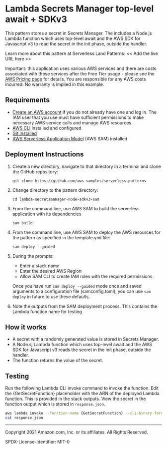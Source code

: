 # Lambda Secrets Manager top-level await + SDKv3

This pattern stores a secret in Secrets Manager. The includes a Node.js Lambda function which uses top-level await and the AWS SDK for Javascript v3 to read the secret in the init phase, outside the handler.

Learn more about this pattern at Serverless Land Patterns: << Add the live URL here >>

Important: this application uses various AWS services and there are costs associated with these services after the Free Tier usage - please see the [AWS Pricing page](https://aws.amazon.com/pricing/) for details. You are responsible for any AWS costs incurred. No warranty is implied in this example.

## Requirements

* [Create an AWS account](https://portal.aws.amazon.com/gp/aws/developer/registration/index.html) if you do not already have one and log in. The IAM user that you use must have sufficient permissions to make necessary AWS service calls and manage AWS resources.
* [AWS CLI](https://docs.aws.amazon.com/cli/latest/userguide/install-cliv2.html) installed and configured
* [Git Installed](https://git-scm.com/book/en/v2/Getting-Started-Installing-Git)
* [AWS Serverless Application Model](https://docs.aws.amazon.com/serverless-application-model/latest/developerguide/serverless-sam-cli-install.html) (AWS SAM) installed

## Deployment Instructions

1. Create a new directory, navigate to that directory in a terminal and clone the GitHub repository:
    ``` 
    git clone https://github.com/aws-samples/serverless-patterns
    ```
1. Change directory to the pattern directory:
    ```
    cd lambda-secretsmanager-node-sdkv3-sam
    ```
1. From the command line, use AWS SAM to build the serverless application with its dependencies
    ```
    sam build
    ```
1. From the command line, use AWS SAM to deploy the AWS resources for the pattern as specified in the template.yml file:
    ```
    sam deploy --guided
    ```
1. During the prompts:
    * Enter a stack name
    * Enter the desired AWS Region
    * Allow SAM CLI to create IAM roles with the required permissions.

    Once you have run `sam deploy --guided` mode once and saved arguments to a configuration file (samconfig.toml), you can use `sam deploy` in future to use these defaults.

1. Note the outputs from the SAM deployment process. This contains the Lambda function name for testing

## How it works

* A secret with a randomly generated value is stored in Secrets Manager.
* A Node.sj Lambda function which uses top-level await and the AWS SDK for Javascript v3 reads the secret in the init phase, outside the handler.
* The function returns the value of the secret.

## Testing

Run the following Lambda CLI invoke command to invoke the function. Edit the {GetSecretFunction} placeholder with the ARN of the deployed Lambda function. This is provided in the stack outputs. 
View the secret in the function output which is stored in `response.json`.

```bash
aws lambda invoke --function-name {GetSecretFunction} --cli-binary-format raw-in-base64-out response.json
cat response.json
```
----
Copyright 2021 Amazon.com, Inc. or its affiliates. All Rights Reserved.

SPDX-License-Identifier: MIT-0